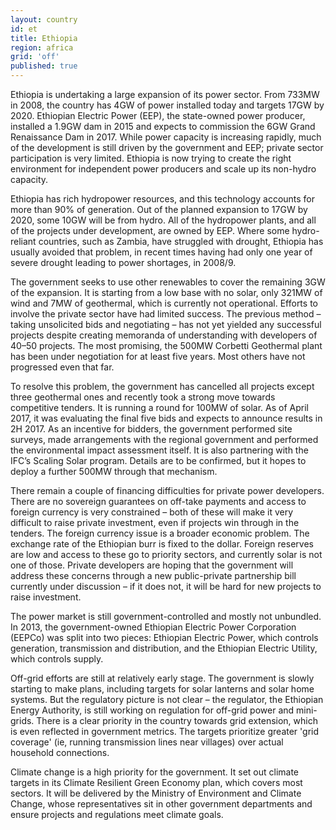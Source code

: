 ```yaml
---
layout: country
id: et
title: Ethiopia
region: africa
grid: 'off'
published: true
---
```


Ethiopia is undertaking a large expansion of its power sector. From 733MW in 2008, the country has 4GW of power installed today and targets 17GW by 2020. Ethiopian Electric Power (EEP), the state-owned power producer, installed a 1.9GW dam in 2015 and expects to commission the 6GW Grand Renaissance Dam in 2017. While power capacity is increasing rapidly, much of the development is still driven by the government and EEP; private sector participation is very limited. Ethiopia is now trying to create the right environment for independent power producers and scale up its non-hydro capacity.

Ethiopia has rich hydropower resources, and this technology accounts for more than 90% of generation. Out of the planned expansion to 17GW by 2020, some 10GW will be from hydro. All of the hydropower plants, and all of the projects under development, are owned by EEP. Where some hydro-reliant countries, such as Zambia, have struggled with drought, Ethiopia has usually avoided that problem, in recent times having had only one year of severe drought leading to power shortages, in 2008/9.

The government seeks to use other renewables to cover the remaining 3GW of the expansion. It is starting from a low base with no solar, only 321MW of wind and 7MW of geothermal, which is currently not operational. Efforts to involve the private sector have had limited success. The previous method – taking unsolicited bids and negotiating – has not yet yielded any successful projects despite creating memoranda of understanding with developers of 40–50 projects. The most promising, the 500MW Corbetti Geothermal plant has been under negotiation for at least five years. Most others have not progressed even that far.

To resolve this problem, the government has cancelled all projects except three geothermal ones and recently took a strong move towards competitive tenders. It is running a round for 100MW of solar. As of April 2017, it was evaluating the final five bids and expects to announce results in 2H 2017. As an incentive for bidders, the government performed site surveys, made arrangements with the regional government and performed the environmental impact assessment itself. It is also partnering with the IFC’s Scaling Solar program. Details are to be confirmed, but it hopes to deploy a further 500MW through that mechanism.

There remain a couple of financing difficulties for private power developers. There are no sovereign guarantees on off-take payments and access to foreign currency is very constrained – both of these will make it very difficult to raise private investment, even if projects win through in the tenders. The foreign currency issue is a broader economic problem. The exchange rate of the Ethiopian burr is fixed to the dollar. Foreign reserves are low and access to these go to priority sectors, and currently solar is not one of those. Private developers are hoping that the government will address these concerns through a new public-private partnership bill currently under discussion – if it does not, it will be hard for new projects to raise investment.

The power market is still government-controlled and mostly not unbundled. In 2013, the government-owned Ethiopian Electric Power Corporation (EEPCo) was split into two pieces: Ethiopian Electric Power, which controls generation, transmission and distribution, and the Ethiopian Electric Utility, which controls supply. 

Off-grid efforts are still at relatively early stage. The government is slowly starting to make plans, including targets for solar lanterns and solar home systems. But the regulatory picture is not clear – the regulator, the Ethiopian Energy Authority, is still working on regulation for off-grid power and mini-grids. There is a clear priority in the country towards grid extension, which is even reflected in government metrics. The targets prioritize greater 'grid coverage' (ie, running transmission lines near villages) over actual household connections.

Climate change is a high priority for the government. It set out climate targets in its Climate Resilient Green Economy plan, which covers most sectors. It will be delivered by the Ministry of Environment and Climate Change, whose representatives sit in other government departments and ensure projects and regulations meet climate goals.
